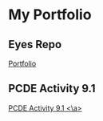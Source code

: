 # My Portfolio

## Eyes Repo
<a href="https://operator13.github.io/](https://github.com/operator13/operator13.github.io)https://github.com/operator13/operator13.github.io"> Portfolio </a>

## PCDE Activity 9.1
<a href="https://github.com/operator13/PCDE-Activity-9.1"> PCDE Activity 9.1 <\a>
